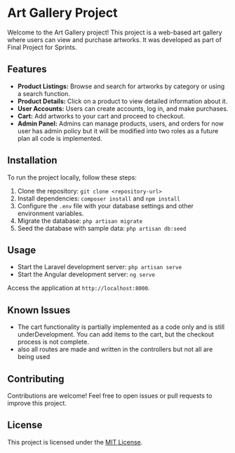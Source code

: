 # Art Gallery Project

Welcome to the Art Gallery project! This project is a web-based art gallery where users can view and purchase artworks. It was developed as part of Final Project for Sprints.

## Features

- **Product Listings:** Browse and search for artworks by category or using a search function.
- **Product Details:** Click on a product to view detailed information about it.
- **User Accounts:** Users can create accounts, log in, and make purchases.
- **Cart:** Add artworks to your cart and proceed to checkout.
- **Admin Panel:** Admins can manage products, users, and orders for now user has admin policy but it will be modified into two roles as a future plan all code is implemented.

## Installation

To run the project locally, follow these steps:

1. Clone the repository: `git clone <repository-url>`
2. Install dependencies: `composer install` and `npm install`
3. Configure the `.env` file with your database settings and other environment variables.
4. Migrate the database: `php artisan migrate`
5. Seed the database with sample data: `php artisan db:seed`

## Usage

- Start the Laravel development server: `php artisan serve`
- Start the Angular development server: `ng serve`

Access the application at `http://localhost:8000`.

## Known Issues

- The cart functionality is partially implemented as a code only and is still underDevelopment. You can add items to the cart, but the checkout process is not complete.
- also all routes are made and written in the controllers but not all are being used

## Contributing

Contributions are welcome! Feel free to open issues or pull requests to improve this project.

## License

This project is licensed under the [MIT License](LICENSE).
